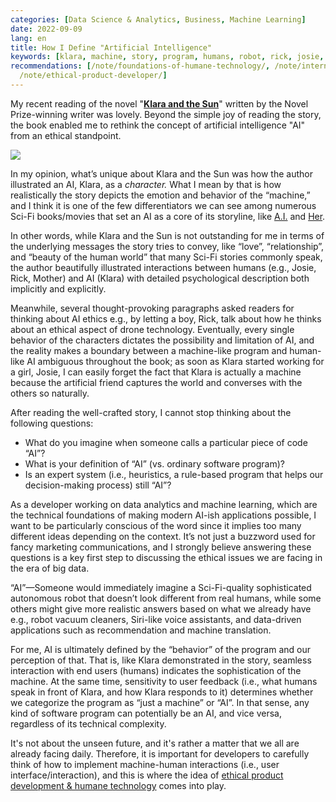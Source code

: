 ```yaml
---
categories: [Data Science & Analytics, Business, Machine Learning]
date: 2022-09-09
lang: en
title: How I Define "Artificial Intelligence"
keywords: [klara, machine, story, program, humans, robot, rick, josie, ethical, behavior]
recommendations: [/note/foundations-of-humane-technology/, /note/internet-for-the-people/,
  /note/ethical-product-developer/]
---
```


My recent reading of the novel "[**Klara and the Sun**](https://amzn.to/3BuZIKu)" written by the Novel Prize-winning writer was lovely. Beyond the simple joy of reading the story, the book enabled me to rethink the concept of artificial intelligence "AI" from an ethical standpoint. 

<a href="https://www.amazon.ca/Klara-Sun-Kazuo-Ishiguro/dp/0735281262?_encoding=UTF8&qid=&sr=&linkCode=li1&tag=takuti-20&linkId=43e1dd275275b422ce61588d04743e1d&language=en_CA&ref_=as_li_ss_il" target="_blank"><img border="0" src="//ws-na.amazon-adsystem.com/widgets/q?_encoding=UTF8&ASIN=0735281262&Format=_SL110_&ID=AsinImage&MarketPlace=CA&ServiceVersion=20070822&WS=1&tag=takuti-20&language=en_CA" ></a><img src="https://ir-ca.amazon-adsystem.com/e/ir?t=takuti-20&language=en_CA&l=li1&o=15&a=0735281262" width="1" height="1" border="0" alt="" style="border:none !important; margin:0px !important;" />

In my opinion, what’s unique about Klara and the Sun was how the author illustrated an AI, Klara, as a *character.* What I mean by that is how realistically the story depicts the emotion and behavior of the “machine,” and I think it is one of the few differentiators we can see among numerous Sci-Fi books/movies that set an AI as a core of its storyline, like [A.I.](https://en.wikipedia.org/wiki/A.I._Artificial_Intelligence) and [Her](https://en.wikipedia.org/wiki/Her_%28film%29). 

In other words, while Klara and the Sun is not outstanding for me in terms of the underlying messages the story tries to convey, like “love”, “relationship”, and “beauty of the human world” that many Sci-Fi stories commonly speak, the author beautifully illustrated interactions between humans (e.g., Josie, Rick, Mother) and AI (Klara) with detailed psychological description both implicitly and explicitly. 

Meanwhile, several thought-provoking paragraphs asked readers for thinking about AI ethics e.g., by letting a boy, Rick, talk about how he thinks about an ethical aspect of drone technology. Eventually, every single behavior of the characters dictates the possibility and limitation of AI, and the reality makes a boundary between a machine-like program and human-like AI ambiguous throughout the book; as soon as Klara started working for a girl, Josie, I can easily forget the fact that Klara is actually a machine because the artificial friend captures the world and converses with the others so naturally. 

After reading the well-crafted story, I cannot stop thinking about the following questions:

- What do you imagine when someone calls a particular piece of code “AI”?
- What is your definition of “AI” (vs. ordinary software program)?
- Is an expert system (i.e., heuristics, a rule-based program that helps our decision-making process) still “AI”?

As a developer working on data analytics and machine learning, which are the technical foundations of making modern AI-ish applications possible, I want to be particularly conscious of the word since it implies too many different ideas depending on the context. It’s not just a buzzword used for fancy marketing communications, and I strongly believe answering these questions is a key first step to discussing the ethical issues we are facing in the era of big data. 

“AI”—Someone would immediately imagine a Sci-Fi-quality sophisticated autonomous robot that doesn’t look different from real humans, while some others might give more realistic answers based on what we already have e.g., robot vacuum cleaners, Siri-like voice assistants, and data-driven applications such as recommendation and machine translation. 

For me, AI is ultimately defined by the “behavior” of the program and our perception of that. That is, like Klara demonstrated in the story, seamless interaction with end users (humans) indicates the sophistication of the machine. At the same time, sensitivity to user feedback (i.e., what humans speak in front of Klara, and how Klara responds to it) determines whether we categorize the program as “just a machine” or “AI”. In that sense, any kind of software program can potentially be an AI, and vice versa, regardless of its technical complexity. 

It's not about the unseen future, and it's rather a matter that we all are already facing daily. Therefore, it is important for developers to carefully think of how to implement machine-human interactions (i.e., user interface/interaction), and this is where the idea of [ethical product development & humane technology](/note/foundations-of-humane-technology/) comes into play.
